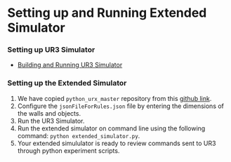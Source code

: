 # Setting up and Running Extended Simulator

### Setting up UR3 Simulator
* [Building and Running UR3 Simulator](https://github.com/ubc-systopia/dsn-2022-rad-artifact/blob/main/docs/UR_Sim_Setup.pdf)

### Setting up the Extended Simulator

1) We have copied `python_urx_master` repository from this [github link](https://github.com/SintefManufacturing/python-urx).
2) Configure the `jsonFileForRules.json` file by entering the dimensions of the walls and objects.
3) Run the UR3 Simulator.
4) Run the extended simulator on command line using the following command: `python extended_simulator.py`.
5) Your extended simululator is ready to review commands sent to UR3 through python experiment scripts.
